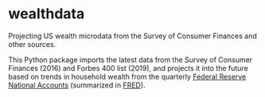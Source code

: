 # wealthdata
Projecting US wealth microdata from the Survey of Consumer Finances and other sources.

This Python package imports the latest data from the Survey of Consumer Finances (2016) and Forbes 400 list (2019), and projects it into the future based on trends in household wealth from the quarterly [Federal Reserve National Accounts](https://www.federalreserve.gov/releases/z1/) (summarized in [FRED](https://fred.stlouisfed.org/series/TNWBSHNO)).
